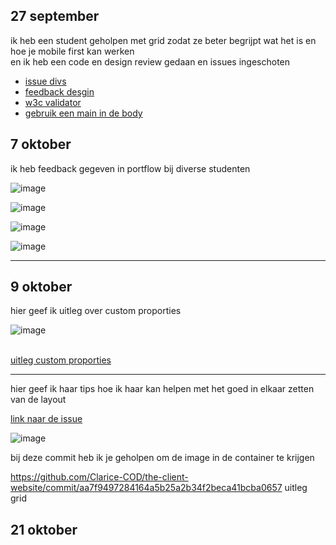 <section><h2>27 september</h2>
<p>

ik heb een student geholpen met grid zodat ze beter begrijpt wat het is en
hoe je mobile first kan werken<br>
en ik heb een code en design review gedaan en issues ingeschoten

</p>

<ul>
<li><a href="https://github.com/OFRqq/the-client-website/issues/4">issue divs</a></li>
<li><a href="https://github.com/kimnikitaschijf/the-client-website/issues/4">feedback desgin</a></li>
<li><a href="https://github.com/OFRqq/the-client-website/issues/3">w3c validator</a></li>
<li><a href="https://github.com/Clarice-COD/the-client-website/issues/4">gebruik een main in de body</a></li>
</ul>
</section>

<section><h2>7 oktober </h2>

<p>
ik heb feedback gegeven in portflow bij diverse studenten<br>

![image](https://github.com/user-attachments/assets/f9a827a5-f999-4105-8ea3-0ef2e448da23)<br>


![image](https://github.com/user-attachments/assets/7af8e93c-e73e-429f-9bbb-3cbc6b7ead6d)<br>


![image](https://github.com/user-attachments/assets/24a559b2-05f1-4bd4-9fa7-1665efb09e32)<br>


![image](https://github.com/user-attachments/assets/71d2d9fc-4e0b-429e-8f85-4a3e54c17feb)<br>
</p>
</section>
<hr>

<section>
<h2>9 oktober

</h2>

hier geef ik uitleg over custom proporties

![image](https://github.com/user-attachments/assets/d751a9d2-a320-440b-8938-e4df275e4c3e)

<br>
<a href="https://github.com/Nyathene/the-client-website/issues/1 ">uitleg custom proporties</a>

<hr>
hier geef ik haar tips hoe ik haar kan helpen met het goed in elkaar zetten van de layout

<a href="https://github.com/Clarice-COD/the-client-website/issues/12">link naar de issue
</a>


![image](https://github.com/user-attachments/assets/98befeeb-c640-4111-9669-68745b963720)


bij deze commit heb ik je geholpen om de image in de container te krijgen

https://github.com/Clarice-COD/the-client-website/commit/aa7f9497284164a5b25a2b34f2beca41bcba0657
uitleg grid

</section>


<section>
<h2>

21 oktober

</h2>
</section>

